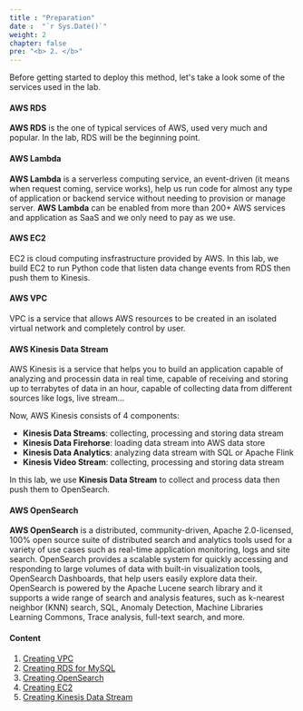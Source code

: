```yaml
---
title : "Preparation"
date :  "`r Sys.Date()`" 
weight: 2
chapter: false
pre: "<b> 2. </b>"
---
```


Before getting started to deploy this method, let's take a look some of the services used in the lab.

#### AWS RDS
**AWS RDS** is the one of typical services of AWS, used very much and popular. In the lab, RDS will be the beginning point.

#### AWS Lambda
**AWS Lambda** is a serverless computing service, an event-driven (it means when request coming, service works), help us run code for almost any type of application or backend service without needing to provision or manage server. **AWS Lambda** can be enabled from more than 200+ AWS services and application as SaaS and we only need to pay as we use. 

#### AWS EC2
EC2 is cloud computing insfrastructure provided by AWS. In this lab, we build EC2 to run Python code that listen data change events from RDS then push them to Kinesis.

#### AWS VPC
VPC is a service that allows AWS resources to be created in an isolated virtual network and completely control by user.

#### AWS Kinesis Data Stream
AWS Kinesis is a service that helps you to build an application capable of analyzing and processin data in real time, capable of receiving and storing up to terrabytes of data in an hour, capable of collecting data from different sources like logs, live stream...

Now, AWS Kinesis consists of 4 components:
- **Kinesis Data Streams**: collecting, processing and storing data stream
- **Kinesis Data Firehorse**: loading data stream into AWS data store
- **Kinesis Data Analytics**: analyzing data stream with SQL or Apache Flink
- **Kinesis Video Stream**: collecting, processing and storing data stream

In this lab, we use **Kinesis Data Stream** to collect and process data then push them to OpenSearch.

#### AWS OpenSearch
**AWS OpenSearch** is a distributed, community-driven, Apache 2.0-licensed, 100% open source suite of distributed search and analytics tools used for a variety of use cases such as real-time application monitoring, logs and site search. OpenSearch provides a scalable system for quickly accessing and responding to large volumes of data with built-in visualization tools, OpenSearch Dashboards, that help users easily explore data their. OpenSearch is powered by the Apache Lucene search library and it supports a wide range of search and analysis features, such as k-nearest neighbor (KNN) search, SQL, Anomaly Detection, Machine Libraries Learning Commons, Trace analysis, full-text search, and more.

#### Content

1. [Creating VPC](/2-prepare/2.1-createvpc/)
2. [Creating RDS for MySQL](2-prepare/2.2-createrds/)
3. [Creating OpenSearch](/2-prepare/2.3-createopensearch/)
4. [Creating EC2](/2-prepare/2.4-createec2/)
5. [Creating Kinesis Data Stream](/2-prepare/2.5-createkinesisdatastream/)
